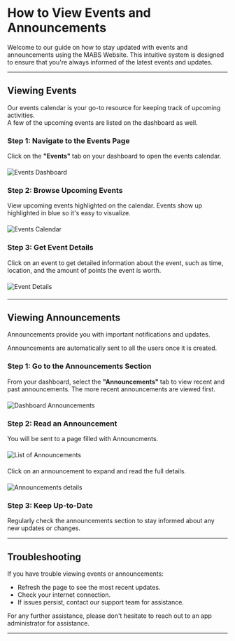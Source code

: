 # How to View Events and Announcements

Welcome to our guide on how to stay updated with events and announcements using the MABS Website. This intuitive system is designed to ensure that you're always informed of the latest events and updates.

---

## Viewing Events

Our events calendar is your go-to resource for keeping track of upcoming activities. 
<br>
A few of the upcoming events are listed on the dashboard as well.

### Step 1: Navigate to the Events Page

Click on the **"Events"** tab on your dashboard to open the events calendar.

<img src="/assets/events_announcements_images/dashboard-events.png" alt="Events Dashboard" style="max-width: 100%; max-height: 300px; width: auto; display: block; margin: 20px auto;">

### Step 2: Browse Upcoming Events

View upcoming events highlighted on the calendar. Events show up highlighted in blue so it's easy to visualize. 

<img src="/assets/events_announcements_images/events-calendar.png" alt="Events Calendar" style="max-width: 100%; max-height: 300px; width: auto; display: block; margin: 20px auto;">

### Step 3: Get Event Details

Click on an event to get detailed information about the event, such as time, location, and the amount of points the event is worth.

<img src="/assets/events_announcements_images/event-modal.png" alt="Event Details" style="max-width: 100%; max-height: 300px; width: auto; display: block; margin: 20px auto;">

---

## Viewing Announcements

Announcements provide you with important notifications and updates. 

Announcements are automatically sent to all the users once it is created.

### Step 1: Go to the Announcements Section

From your dashboard, select the **"Announcements"** tab to view recent and past announcements. The more recent announcements are viewed first.

<img src="/assets/events_announcements_images/dashboard-announcements.png" alt="Dashboard Announcements" style="max-width: 100%; max-height: 300px; width: auto; display: block; margin: 20px auto;">


### Step 2: Read an Announcement

You will be sent to a page filled with Announcments.

<img src="/assets/events_announcements_images/announcements-list.png" alt="List of Announcements" style="max-width: 100%; max-height: 220px; width: auto; display: block; margin: 20px auto;">


Click on an announcement to expand and read the full details.

<img src="/assets/events_announcements_images/announcement-details.png" alt="Announcements details" style="max-width: 100%; max-height: 220px; width: auto; display: block; margin: 20px auto;">


### Step 3: Keep Up-to-Date

Regularly check the announcements section to stay informed about any new updates or changes.

<!-- P.S. Check the email you signed in with because announcements are automatically sent there as well.

<img src="/assets/events_announcements_images/email-announcement.png" alt="Announcement email" style="max-width: 100%; max-height: 300px; width: auto; display: block; margin: 20px auto;"> -->

---

## Troubleshooting

If you have trouble viewing events or announcements:

- Refresh the page to see the most recent updates.
- Check your internet connection.
- If issues persist, contact our support team for assistance.

For any further assistance, please don't hesitate to reach out to an app administrator for assistance.

---
